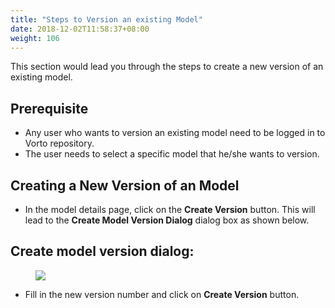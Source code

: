 ```yaml
---
title: "Steps to Version an existing Model"
date: 2018-12-02T11:58:37+08:00
weight: 106
---
```


This section would lead you through the steps to create a new version of an existing model.

## Prerequisite

* Any user who wants to version an existing model need to be logged in to Vorto repository.
* The user needs to select a specific model that he/she wants to version.

## Creating a New Version of an Model

* In the model details page, click on the **Create Version** button. This will lead to the **Create Model Version Dialog** dialog box as shown below.

## Create model version dialog:
<figure class="screenshot">
    <img src="/images/documentation/model_version_dialog.png" />
</figure>

* Fill in the new version number and click on **Create Version** button.